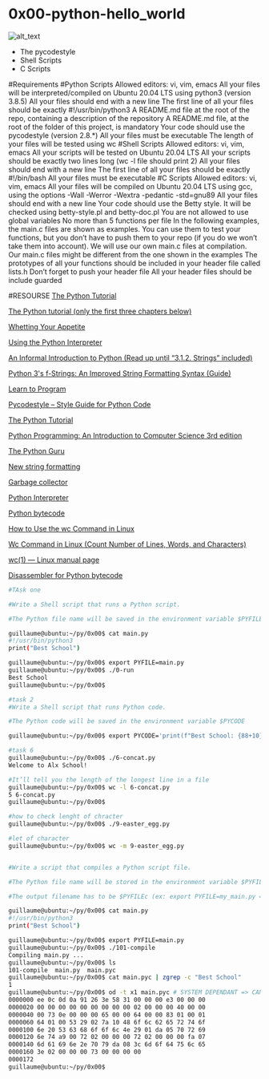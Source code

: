 # 0x00-python-hello_world
![alt_text](https://s3.amazonaws.com/intranet-projects-files/Alxschool-higher-level_programming+/231/48a9fdbd67c84a328a9df9ec8d93b9ac2458ac37721d7d53e51a27fb2bdc5263.jpg)

* The pycodestyle
* Shell Scripts
* C Scripts

#Requirements
#Python Scripts
Allowed editors: vi, vim, emacs
All your files will be interpreted/compiled on Ubuntu 20.04 LTS using python3 (version 3.8.5)
All your files should end with a new line
The first line of all your files should be exactly #!/usr/bin/python3
A README.md file at the root of the repo, containing a description of the repository
A README.md file, at the root of the folder of this project, is mandatory
Your code should use the pycodestyle (version 2.8.*)
All your files must be executable
The length of your files will be tested using wc
#Shell Scripts
Allowed editors: vi, vim, emacs
All your scripts will be tested on Ubuntu 20.04 LTS
All your scripts should be exactly two lines long (wc -l file should print 2)
All your files should end with a new line
The first line of all your files should be exactly #!/bin/bash
All your files must be executable
#C Scripts
Allowed editors: vi, vim, emacs
All your files will be compiled on Ubuntu 20.04 LTS using gcc, using the options -Wall -Werror -Wextra -pedantic -std=gnu89
All your files should end with a new line
Your code should use the Betty style. It will be checked using betty-style.pl and betty-doc.pl
You are not allowed to use global variables
No more than 5 functions per file
In the following examples, the main.c files are shown as examples. You can use them to test your functions, but you don’t have to push them to your repo (if you do we won’t take them into account). We will use our own main.c files at compilation. Our main.c files might be different from the one shown in the examples
The prototypes of all your functions should be included in your header file called lists.h
Don’t forget to push your header file
All your header files should be include guarded

#RESOURSE
[The Python Tutorial](https://docs.python.org/3.4/tutorial/index.html)

[The Python tutorial (only the first three chapters below)](https://docs.python.org/3.4/library/dis.html)

[Whetting Your Appetite](https://docs.python.org/3/tutorial/appetite.html)

[Using the Python Interpreter](https://docs.python.org/3/tutorial/interpreter.html)

[An Informal Introduction to Python (Read up until “3.1.2. Strings” included)](https://docs.python.org/3/tutorial/introduction.html)

[Python 3's f-Strings: An Improved String Formatting Syntax (Guide)](https://realpython.com/python-f-strings/)

[Learn to Program](https://www.youtube.com/playlist?list=PLGLfVvz_LVvTn3cK5e6LjhgGiSeVlIRwt)

[Pycodestyle – Style Guide for Python Code](https://pypi.org/project/pycodestyle/)

[The Python Tutorial](https://docs.python.org/3.4/tutorial/index.html)

[Python Programming: An Introduction to Computer Science 3rd edition](https://nibmehub.com/opac-service/pdf/read/Python%20Programming%20_%20an%20introduction%20to%20computer%20science-%203rd%20Edition.pdf)

[The Python Guru](https://thepythonguru.com/)

[New string formatting](https://pyformat.info/)

[Garbage collector](https://thp.io/2012/python-gc/python_gc_final_2012-01-22.pdf)

[Python Interpreter](https://aosabook.org/en/500L/a-python-interpreter-written-in-python.html)

[Python bytecode](https://docs.python.org/3.4/library/dis.html)

[How to Use the wc Command in Linux](https://www.howtogeek.com/812441/wc-command-in-linux/)

[Wc Command in Linux (Count Number of Lines, Words, and Characters)](https://linuxize.com/post/linux-wc-command/)

[wc(1) — Linux manual page](https://www.man7.org/linux/man-pages/man1/wc.1.html)

[Disassembler for Python bytecode](https://docs.python.org/3.4/library/dis.html)
```bash
#TAsk one	

#Write a Shell script that runs a Python script.

#The Python file name will be saved in the environment variable $PYFILE

guillaume@ubuntu:~/py/0x00$ cat main.py 
#!/usr/bin/python3
print("Best School")

guillaume@ubuntu:~/py/0x00$ export PYFILE=main.py
guillaume@ubuntu:~/py/0x00$ ./0-run
Best School
guillaume@ubuntu:~/py/0x00$ 

#task 2
#Write a Shell script that runs Python code.

#The Python code will be saved in the environment variable $PYCODE

guillaume@ubuntu:~/py/0x00$ export PYCODE='print(f"Best School: {88+10}")'

#task 6
guillaume@ubuntu:~/py/0x00$ ./6-concat.py
Welcome to Alx School!

#It’ll tell you the length of the longest line in a file
guillaume@ubuntu:~/py/0x00$ wc -l 6-concat.py
5 6-concat.py
guillaume@ubuntu:~/py/0x00$ 

#how to check lenght of chracter
guillaume@ubuntu:~/py/0x00$ ./9-easter_egg.py

#let of character
guillaume@ubuntu:~/py/0x00$ wc -m 9-easter_egg.py


#Write a script that compiles a Python script file.

#The Python file name will be stored in the environment variable $PYFILE

#The output filename has to be $PYFILEc (ex: export PYFILE=my_main.py => output filename: my_main.pyc)

guillaume@ubuntu:~/py/0x00$ cat main.py 
#!/usr/bin/python3
print("Best School")

guillaume@ubuntu:~/py/0x00$ export PYFILE=main.py
guillaume@ubuntu:~/py/0x00$ ./101-compile
Compiling main.py ...
guillaume@ubuntu:~/py/0x00$ ls
101-compile  main.py  main.pyc
guillaume@ubuntu:~/py/0x00$ cat main.pyc | zgrep -c "Best School"
1
guillaume@ubuntu:~/py/0x00$ od -t x1 main.pyc # SYSTEM DEPENDANT => CAN BE DIFFERENT
0000000 ee 0c 0d 0a 91 26 3e 58 31 00 00 00 e3 00 00 00
0000020 00 00 00 00 00 00 00 00 00 02 00 00 00 40 00 00
0000040 00 73 0e 00 00 00 65 00 00 64 00 00 83 01 00 01
0000060 64 01 00 53 29 02 7a 10 48 6f 6c 62 65 72 74 6f
0000100 6e 20 53 63 68 6f 6f 6c 4e 29 01 da 05 70 72 69
0000120 6e 74 a9 00 72 02 00 00 00 72 02 00 00 00 fa 07
0000140 6d 61 69 6e 2e 70 79 da 08 3c 6d 6f 64 75 6c 65
0000160 3e 02 00 00 00 73 00 00 00 00
0000172
guillaume@ubuntu:~/py/0x00$ 
```

